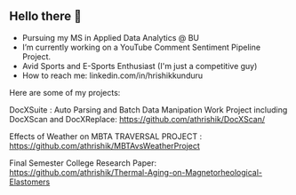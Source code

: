 ## Hello there 👋

-  Pursuing my MS in Applied Data Analytics @ BU
-  I’m currently working on a YouTube Comment Sentiment Pipeline Project.
-  Avid Sports and E-Sports Enthusiast (I'm just a competitive guy)
-  How to reach me: linkedin.com/in/hrishikkunduru

Here are some of my projects:

DocXSuite : Auto Parsing and Batch Data Manipation Work Project including DocXScan and DocXReplace: https://github.com/athrishik/DocXScan/

Effects of Weather on MBTA TRAVERSAL PROJECT : https://github.com/athrishik/MBTAvsWeatherProject

Final Semester College Research Paper: https://github.com/athrishik/Thermal-Aging-on-Magnetorheological-Elastomers
